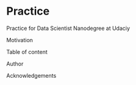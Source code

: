 # Practice
Practice for Data Scientist Nanodegree at Udaciy

Motivation

Table of content

Author

Acknowledgements

